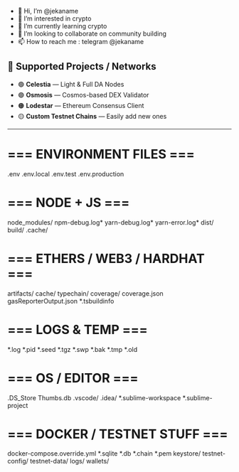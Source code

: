 - 👋 Hi, I’m @jekaname
- 👀 I’m interested in crypto
- 🌱 I’m currently learning crypto
- 💞️ I’m looking to collaborate on community building
- 📫 How to reach me : telegram @jekaname

<!---
jekaname/jekaname is a ✨ special ✨ repository because its `README.md` (this file) appears on your GitHub profile.
You can click the Preview link to take a look at your changes.
--->
## 🚀 Supported Projects / Networks

- 🟢 **Celestia** — Light & Full DA Nodes
- 🟣 **Osmosis** — Cosmos-based DEX Validator
- 🟠 **Lodestar** — Ethereum Consensus Client
- 🟡 **Custom Testnet Chains** — Easily add new ones

---
# === ENVIRONMENT FILES ===
.env
.env.local
.env.test
.env.production

# === NODE + JS ===
node_modules/
npm-debug.log*
yarn-debug.log*
yarn-error.log*
dist/
build/
.cache/

# === ETHERS / WEB3 / HARDHAT ===
artifacts/
cache/
typechain/
coverage/
coverage.json
gasReporterOutput.json
*.tsbuildinfo

# === LOGS & TEMP ===
*.log
*.pid
*.seed
*.tgz
*.swp
*.bak
*.tmp
*.old

# === OS / EDITOR ===
.DS_Store
Thumbs.db
.vscode/
.idea/
*.sublime-workspace
*.sublime-project

# === DOCKER / TESTNET STUFF ===
docker-compose.override.yml
*.sqlite
*.db
*.chain
*.pem
keystore/
testnet-config/
testnet-data/
logs/
wallets/

